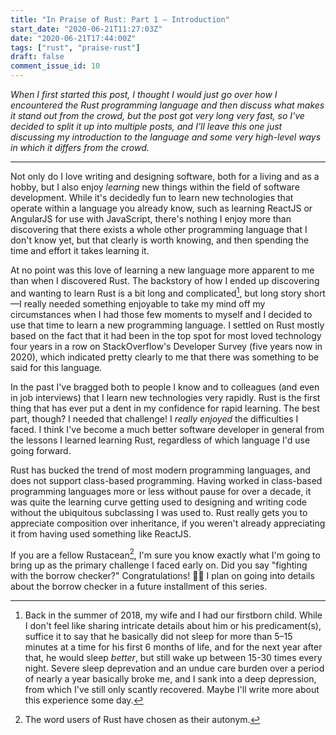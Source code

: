 ```yaml
---
title: "In Praise of Rust: Part 1 — Introduction"
start_date: "2020-06-21T11:27:03Z"
date: "2020-06-21T17:44:00Z"
tags: ["rust", "praise-rust"]
draft: false
comment_issue_id: 10
---
```


_When I first started this post, I thought I would just go over how I encountered the Rust programming language and then discuss what makes it stand out from the crowd, but the post got very long very fast, so I've decided to split it up into multiple posts, and I'll leave this one just discussing my introduction to the language and some very high-level ways in which it differs from the crowd._

---

Not only do I love writing and designing software, both for a living and as a hobby, but I also enjoy _learning_ new things within the field of software development. While it's decidedly fun to learn new technologies that operate within a language you already know, such as learning ReactJS or AngularJS for use with JavaScript, there's nothing I enjoy more than discovering that there exists a whole other programming language that I don't know yet, but that clearly is worth knowing, and then spending the time and effort it takes learning it.

At no point was this love of learning a new language more apparent to me than when I discovered <ExternalLink to ="https://www.rust-lang.org/">Rust</ExternalLink>. The backstory of how I ended up discovering and wanting to learn Rust is a bit long and complicated[^backstory-details], but long story short—I really needed something enjoyable to take my mind off my circumstances when I had those few moments to myself and I decided to use that time to learn a new programming language. I settled on Rust mostly based on the fact that it had been in the top spot for most loved technology four years in a row on StackOverflow's Developer Survey (five years now in 2020), which indicated pretty clearly to me that there was something to be said for this language.

In the past I've bragged both to people I know and to colleagues (and even in job interviews) that I learn new technologies very rapidly. Rust is the first thing that has ever put a dent in my confidence for rapid learning. The best part, though? I needed that challenge! I _really enjoyed_ the difficulties I faced. I think I've become a much better software developer in general from the lessons I learned learning Rust, regardless of which language I'd use going forward.

Rust has bucked the trend of most modern programming languages, and does not support <ExternalLink to="https://en.wikipedia.org/wiki/Class-based_programming">class-based programming</ExternalLink>. Having worked in class-based programming languages more or less without pause for over a decade, it was quite the learning curve getting used to designing and writing code without the ubiquitous subclassing I was used to. Rust really gets you to appreciate composition over inheritance, if you weren't already appreciating it from having used something like ReactJS.

If you are a fellow Rustacean[^rustacean], I'm sure you know exactly what I'm going to bring up as the primary challenge I faced early on. Did you say "fighting with the borrow checker?" Congratulations! 🎉🎈 I plan on going into details about the borrow checker in a future installment of this series.

[^backstory-details]: Back in the summer of 2018, my wife and I had our firstborn child. While I don't feel like sharing intricate details about him or his predicament(s), suffice it to say that he basically did not sleep for more than 5–15 minutes at a time for his first 6 months of life, and for the next year after that, he would sleep _better_, but still wake up between 15-30 times every night. Severe sleep deprevation and an undue care burden over a period of nearly a year basically broke me, and I sank into a deep depression, from which I've still only scantly recovered. Maybe I'll write more about this experience some day.
[^rustacean]: The word users of Rust have chosen as their autonym.
